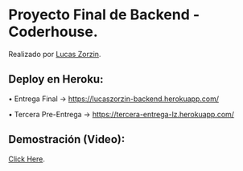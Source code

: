 # Proyecto Final de Backend - Coderhouse. 
Realizado por [Lucas Zorzin](https://github.com/LucasZorzin).

## Deploy en Heroku:
• Entrega Final -> https://lucaszorzin-backend.herokuapp.com/

• Tercera Pre-Entrega -> https://tercera-entrega-lz.herokuapp.com/


## Demostración (Video):
[Click Here](https://drive.google.com/file/d/1n9b1f9q5qhN7CDBN3cGnG3cxN0eo4aXq/view?usp=sharing).
